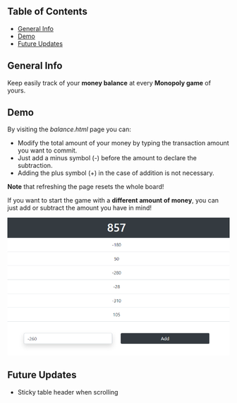 ## Table of Contents
* [General Info](#general-info)
* [Demo](#demo)
* [Future Updates](#future-updates)

## General Info
Keep easily track of your <b>money balance</b> at every <b>Monopoly game</b> of yours.

## Demo
By visiting the <i>balance.html</i> page you can:
* Modify the total amount of your money by typing the transaction amount you want to commit.
* Just add a minus symbol (-) before the amount to declare the subtraction. 
* Adding the plus symbol (+) in the case of addition is not necessary.

<b>Note</b> that refreshing the page resets the whole board!

If you want to start the game with a <b>different amount of money</b>, you can just add or subtract the amount you have in mind!


![Demo Screenshot from the index page](https://github.com/Ntelos/Monopoly-Money-Balance/blob/main/demo_screenshot.png?raw=true)

## Future Updates
* Sticky table header when scrolling
